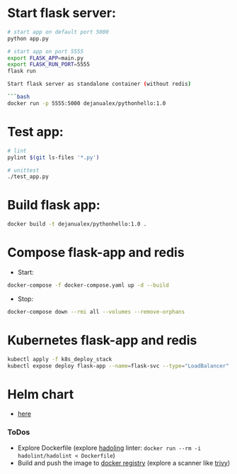 # Start flask server:
```bash
# start app on default port 5000
python app.py

# start app on port 5555
export FLASK_APP=main.py
export FLASK_RUN_PORT=5555
flask run

Start flask server as standalone container (without redis)

```bash
docker run -p 5555:5000 dejanualex/pythonhello:1.0
```
# Test app:

```bash
# lint
pylint $(git ls-files '*.py')

# unittest
./test_app.py
```
# Build flask app:

```bash
docker build -t dejanualex/pythonhello:1.0 .
```

# Compose flask-app and redis

* Start:
```bash
docker-compose -f docker-compose.yaml up -d --build
```
* Stop:
```bash
docker-compose down --rmi all --volumes --remove-orphans
```

# Kubernetes flask-app and redis

```bash
kubectl apply -f k8s_deploy_stack
kubectl expose deploy flask-app --name=flask-svc --type="LoadBalancer" --port=5555 --target-port=5000
```

# Helm chart

* [here](https://github.com/dejanu/course_materials/blob/main/python_hello_app/helm_chart/readme.md)

### ToDos

* Explore Dockerfile (explore [hadoling](https://github.com/hadolint/hadolint) linter: `docker run --rm -i hadolint/hadolint < Dockerfile`)
* Build and push the image to [docker registry](https://hub.docker.com/) (explore a scanner like [trivy](https://github.com/aquasecurity/trivy))